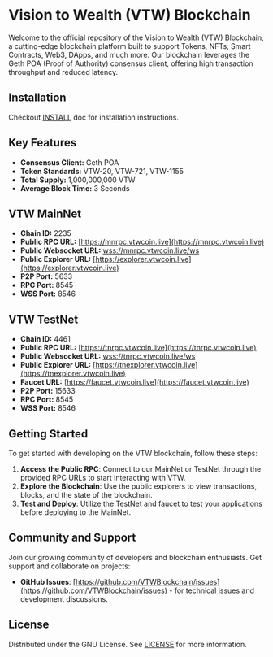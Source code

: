 # Vision to Wealth (VTW) Blockchain

Welcome to the official repository of the Vision to Wealth (VTW) Blockchain, a cutting-edge blockchain platform built to support Tokens, NFTs, Smart Contracts, Web3, DApps, and much more. Our blockchain leverages the Geth POA (Proof of Authority) consensus client, offering high transaction throughput and reduced latency.

Installation
-------
Checkout [INSTALL](INSTALL.md) doc for installation instructions.

## Key Features

- **Consensus Client:** Geth POA
- **Token Standards:** VTW-20, VTW-721, VTW-1155
- **Total Supply:** 1,000,000,000 VTW
- **Average Block Time:** 3 Seconds

## VTW MainNet

- **Chain ID:** 2235
- **Public RPC URL:** [https://mnrpc.vtwcoin.live](https://mnrpc.vtwcoin.live)
- **Public Websocket URL:** [wss://mnrpc.vtwcoin.live/ws](wss://mnrpc.vtwcoin.live/ws)
- **Public Explorer URL:** [https://explorer.vtwcoin.live](https://explorer.vtwcoin.live)
- **P2P Port:** 5633
- **RPC Port:** 8545
- **WSS Port:** 8546

## VTW TestNet

- **Chain ID:** 4461
- **Public RPC URL:** [https://tnrpc.vtwcoin.live](https://tnrpc.vtwcoin.live)
- **Public Websocket URL:** [wss://tnrpc.vtwcoin.live/ws](wss://tnrpc.vtwcoin.live/ws)
- **Public Explorer URL:** [https://tnexplorer.vtwcoin.live](https://tnexplorer.vtwcoin.live)
- **Faucet URL:** [https://faucet.vtwcoin.live](https://faucet.vtwcoin.live)
- **P2P Port:** 15633
- **RPC Port:** 8545
- **WSS Port:** 8546

## Getting Started

To get started with developing on the VTW blockchain, follow these steps:

1. **Access the Public RPC**: Connect to our MainNet or TestNet through the provided RPC URLs to start interacting with VTW.
2. **Explore the Blockchain**: Use the public explorers to view transactions, blocks, and the state of the blockchain.
3. **Test and Deploy**: Utilize the TestNet and faucet to test your applications before deploying to the MainNet.

## Community and Support

Join our growing community of developers and blockchain enthusiasts. Get support and collaborate on projects:

- **GitHub Issues**: [https://github.com/VTWBlockchain/issues](https://github.com/VTWBlockchain/issues) - for technical issues and development discussions.

## License

Distributed under the GNU License. See [LICENSE](LICENSE.txt) for more information.